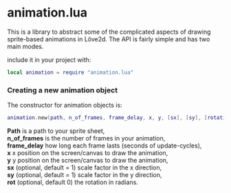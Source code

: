 
# animation.lua


This is a library to abstract some of the complicated aspects of drawing sprite-based animations
in Löve2d. The API is fairly simple and has two main modes.


include it in your project with:
```lua
local animation = require "animation.lua"
```


### Creating a new animation object
The constructor for animation objects is:
```lua
animation.new(path, n_of_frames, frame_delay, x, y, [sx], [sy], [rotation])
```
**Path** is a path to your sprite sheet,  
**n_of_frames** is the number of frames in your animation,  
**frame_delay** how long each frame lasts (seconds of update-cycles),  
**x** x position on the screen/canvas to draw the animation,  
**y** y position on the screen/canvas to draw the animation,  
**sx** (optional, default = 1) scale factor in the x direction,  
**sy** (optional, default = 1) scale factor in the y direction,  
**rot** (optional, default 0) the rotation in radians. 
